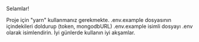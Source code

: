 Selamlar! 

Proje için "yarn" kullanmanız gerekmekte.
.env.example dosyasının içindekileri doldurup (token, mongodbURL) .env.example isimli dosyayı .env olarak isimlendirin. İyi günlerde kullanın iyi akşamlar.
